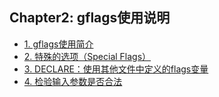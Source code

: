 ## Chapter2: gflags使用说明

- [1. gflags使用简介](recipe-01/README.md)
- [2. 特殊的选项（Special Flags）](recipe-02/README.md)
- [3. DECLARE：使用其他文件中定义的flags变量](recipe-03/README.md)
- [4. 检验输入参数是否合法](recipe-04/README.md)


